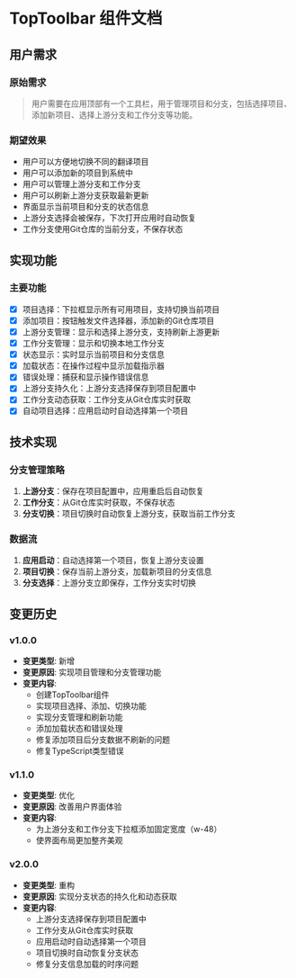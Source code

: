 # TopToolbar 组件文档

## 用户需求
### 原始需求
> 用户需要在应用顶部有一个工具栏，用于管理项目和分支，包括选择项目、添加新项目、选择上游分支和工作分支等功能。

### 期望效果
- 用户可以方便地切换不同的翻译项目
- 用户可以添加新的项目到系统中
- 用户可以管理上游分支和工作分支
- 用户可以刷新上游分支获取最新更新
- 界面显示当前项目和分支的状态信息
- 上游分支选择会被保存，下次打开应用时自动恢复
- 工作分支使用Git仓库的当前分支，不保存状态

## 实现功能
### 主要功能
- [x] 项目选择：下拉框显示所有可用项目，支持切换当前项目
- [x] 添加项目：按钮触发文件选择器，添加新的Git仓库项目
- [x] 上游分支管理：显示和选择上游分支，支持刷新上游更新
- [x] 工作分支管理：显示和切换本地工作分支
- [x] 状态显示：实时显示当前项目和分支信息
- [x] 加载状态：在操作过程中显示加载指示器
- [x] 错误处理：捕获和显示操作错误信息
- [x] 上游分支持久化：上游分支选择保存到项目配置中
- [x] 工作分支动态获取：工作分支从Git仓库实时获取
- [x] 自动项目选择：应用启动时自动选择第一个项目

## 技术实现
### 分支管理策略
1. **上游分支**：保存在项目配置中，应用重启后自动恢复
2. **工作分支**：从Git仓库实时获取，不保存状态
3. **分支切换**：项目切换时自动恢复上游分支，获取当前工作分支

### 数据流
1. **应用启动**：自动选择第一个项目，恢复上游分支设置
2. **项目切换**：保存当前上游分支，加载新项目的分支信息
3. **分支选择**：上游分支立即保存，工作分支实时切换

## 变更历史
### v1.0.0
- **变更类型**: 新增
- **变更原因**: 实现项目管理和分支管理功能
- **变更内容**: 
  - 创建TopToolbar组件
  - 实现项目选择、添加、切换功能
  - 实现分支管理和刷新功能
  - 添加加载状态和错误处理
  - 修复添加项目后分支数据不刷新的问题
  - 修复TypeScript类型错误

### v1.1.0
- **变更类型**: 优化
- **变更原因**: 改善用户界面体验
- **变更内容**: 
  - 为上游分支和工作分支下拉框添加固定宽度（w-48）
  - 使界面布局更加整齐美观

### v2.0.0
- **变更类型**: 重构
- **变更原因**: 实现分支状态的持久化和动态获取
- **变更内容**:
  - 上游分支选择保存到项目配置中
  - 工作分支从Git仓库实时获取
  - 应用启动时自动选择第一个项目
  - 项目切换时自动恢复分支状态
  - 修复分支信息加载的时序问题 